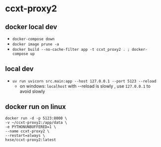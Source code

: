# ccxt-proxy2

## docker local dev
  * `docker-compose down`
  * `docker image prune -a`
  * `docker build --no-cache-filter app -t ccxt_proxy2 . ; docker-compose up`
## local dev
  * `uv run uvicorn src.main:app --host 127.0.0.1 --port 5123 --reload`
    * on windows: `localhost` with --reload is slowly , use `127.0.0.1` to avoid slowly
## docker run on linux

  ```
  docker run -d -p 5123:8000 \
  -v ~/ccxt-proxy2:/app/data \
  -e PYTHONUNBUFFERED=1 \
  --name ccxt-proxy2 \
  --restart=always \
  hxse/ccxt-proxy2:latest
  ```
